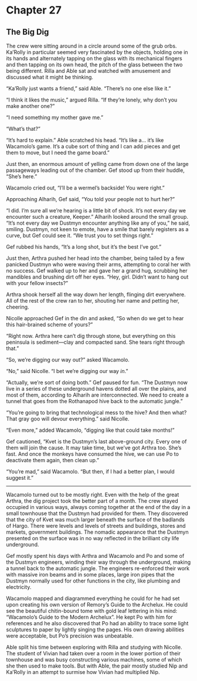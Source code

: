 # Chapter 27

## The Big Dig

The crew were sitting around in a circle around some of the grub orbs. Ka’Rolly in particular seemed very fascinated by the objects, holding one in its hands and alternately tapping on the glass with its mechanical fingers and then tapping on its own head, the pitch of the glass between the two being different. Rilla and Able sat and watched with amusement and discussed what it might be thinking.

“Ka’Rolly just wants a friend,” said Able. “There’s no one else like it.”

“I think it likes the music,” argued Rilla. “If they’re lonely, why don’t you make another one?”

“I need something my mother gave me.”

“What’s that?”

“It’s hard to explain.” Able scratched his head. “It’s like a… it’s like Wacamolo’s game. It’s a cube sort of thing and I can add pieces and get them to move, but I need the game board.”

Just then, an enormous amount of yelling came from down one of the large passageways leading out of the chamber. Gef stood up from their huddle, “She’s here.”

Wacamolo cried out, “I’ll be a wermel’s backside! You were right.”

Approaching Alharih, Gef said, “You told your people not to hurt her?”

“I did. I’m sure all we’re hearing is a little bit of shock. It’s not every day we encounter such a creature, Keeper.” Alharih looked around the small group. “It’s not every day we Dustmyn encounter anything like any of you,” he said, smiling. Dustmyn, not keen to emote, have a smile that barely registers as a curve, but Gef could see it. “We trust you to set things right.”

Gef rubbed his hands, “It’s a long shot, but it’s the best I’ve got.”

Just then, Arthra pushed her head into the chamber, being tailed by a few panicked Dustmyn who were waving their arms, attempting to coral her with no success. Gef walked up to her and gave her a grand hug, scrubbing her mandibles and brushing dirt off her eyes. “Hey, girl. Didn’t want to hang out with your fellow insects?”

Arthra shook herself all the way down her length, flinging dirt everywhere. All of the rest of the crew ran to her, shouting her name and petting her, cheering.

Nicolle approached Gef in the din and asked, “So when do we get to hear this hair-brained scheme of yours?”

“Right now. Arthra here can’t dig through stone, but everything on this peninsula is sediment—clay and compacted sand. She tears right through that.”

“So, we’re digging our way out?” asked Wacamolo.

“No,” said Nicolle. “I bet we’re digging our way *in*.”

“Actually, we’re sort of doing both.” Gef paused for fun. “The Dustmyn now live in a series of these underground havens dotted all over the plains, and most of them, according to Alharih are interconnected. We need to create a tunnel that goes from the Rothanapod hive back to the automatic jungle.”

“You’re going to bring that technological mess to the hive? And then what? That gray goo will devour everything.” said Nicolle.

“Even more,” added Wacamolo, “digging like that could take months!”

Gef cautioned, “Kvet is the Dustmyn’s last above-ground city. Every one of them will join the cause. It may take time, but we’ve got Arthra too. She’s fast. And once the monkeys have consumed the hive, we can use Po to deactivate them again, then clean up.”

“You’re mad,” said Wacamolo. “But then, if I had a better plan, I would suggest it.”

* * *

Wacamolo turned out to be mostly right. Even with the help of the great Arthra, the dig project took the better part of a month. The crew stayed occupied in various ways, always coming together at the end of the day in a small townhouse that the Dustmyn had provided for them. They discovered that the city of Kvet was much larger beneath the surface of the badlands of Hargo. There were levels and levels of streets and buildings, stores and markets, government buildings. The nomadic appearance that the Dustmyn presented on the surface was in no way reflected in the brilliant city life underground.

Gef mostly spent his days with Arthra and Wacamolo and Po and some of the Dustmyn engineers, winding their way through the underground, making a tunnel back to the automatic jungle. The engineers re-enforced their work with massive iron beams and in some places, large iron pipes that the Dustmyn normally used for other functions in the city, like plumbing and electricity.

Wacamolo mapped and diagrammed everything he could for he had set upon creating his own version of Remory’s Guide to the Archelux. He could see the beautiful chitin-bound tome with gold leaf lettering in his mind: “Wacamolo’s Guide to the Modern Archelux”. He kept Po with him for references and he also discovered that Po had an ability to trace some light sculptures to paper by lightly singing the pages. His own drawing abilities were acceptable, but Po’s precision was unbeatable.

Able split his time between exploring with Rilla and studying with Nicolle. The student of Vivian had taken over a room in the lower portion of their townhouse and was busy constructing various machines, some of which she then used to make tools. But with Able, the pair mostly studied Nip and Ka’Rolly in an attempt to surmise how Vivian had multiplied Nip.